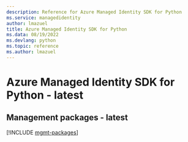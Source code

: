 ```yaml
---
description: Reference for Azure Managed Identity SDK for Python
ms.service: managedidentity
author: lmazuel
title: Azure Managed Identity SDK for Python
ms.data: 08/19/2022
ms.devlang: python
ms.topic: reference
ms.author: lmazuel
---
```

# Azure Managed Identity SDK for Python - latest

## Management packages - latest
[!INCLUDE [mgmt-packages](managed-identity-mgmt-index.md)]